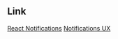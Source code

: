 ## Link

[React Notifications](https://github.com/teodosii/react-notifications-component)
[Notifications UX](https://uxplanet.org/how-to-design-notifications-for-better-ux-6fb0711be54d)
